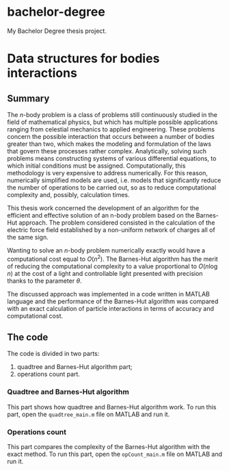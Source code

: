 # bachelor-degree
My Bachelor Degree thesis project.

# Data structures for bodies interactions
## Summary
The $n$-body problem is a class of problems still continuously studied in the field of mathematical physics, but which has multiple possible applications ranging from celestial mechanics to applied engineering. These problems concern the possible interaction that occurs between a number of bodies greater than two, which makes the modeling and formulation of the laws that govern these processes rather complex. Analytically, solving such problems means constructing systems of various differential equations, to which initial conditions must be assigned. Computationally, this methodology is very expensive to address numerically. For this reason, numerically simplified models are used, i.e. models that significantly reduce the number of operations to be carried out, so as to reduce computational complexity and, possibly, calculation times.

This thesis work concerned the development of an algorithm for the efficient and effective solution of an n-body problem based on the Barnes-Hut approach. The problem considered consisted in the calculation of the electric force field established by a non-uniform network of charges all of the same sign.

Wanting to solve an $n$-body problem numerically exactly would have a computational cost equal to $O(n^2)$. The Barnes-Hut algorithm has the merit of reducing the computational complexity to a value proportional to $O(n \log{n})$ at the cost of a light and controllable light presented with precision thanks to the parameter $\theta$.

The discussed approach was implemented in a code written in MATLAB language and the performance of the Barnes-Hut algorithm was compared with an exact calculation of particle interactions in terms of accuracy and computational cost.

## The code
The code is divided in two parts:
1. quadtree and Barnes-Hut algorithm part;
2. operations count part.

### Quadtree and Barnes-Hut algorithm
This part shows how quadtree and Barnes-Hut algorithm work. To run this part, open the `quadtree_main.m` file on MATLAB and run it.

### Operations count
This part compares the complexity of the Barnes-Hut algorithm with the exact method. To run this part, open the `opCount_main.m` file on MATLAB and run it.

